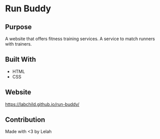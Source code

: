# Run Buddy

## Purpose
A website that offers fitness training services. A service to match runners with trainers.

## Built With
* HTML
* CSS

## Website
https://labchild.github.io/run-buddy/

## Contribution
Made with <3 by Lelah
